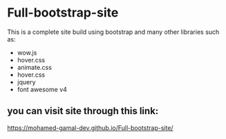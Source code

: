 # Full-bootstrap-site
This is a complete site build using bootstrap and many other libraries such as:
- wow.js
- hover.css
- animate.css
- hover.css 
- jquery
- font awesome v4
## you can visit site through this link:
https://mohamed-gamal-dev.github.io/Full-bootstrap-site/
